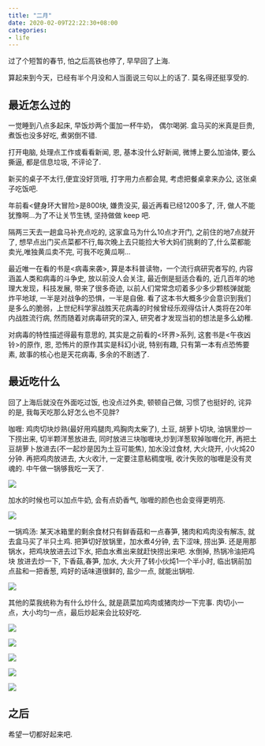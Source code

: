 ```yaml
---
title: "二月"
date: 2020-02-09T22:22:30+08:00
categories:
- life
---
```


过了个短暂的春节, 怕之后高铁也停了, 早早回了上海.

算起来到今天，已经有半个月没和人当面说三句以上的话了. 莫名得还挺享受的.

## 最近怎么过的 

一觉睡到八点多起床, 早饭炒两个蛋加一杯牛奶， 偶尔喝粥. 盒马买的米真是巨贵, 煮饭也没多好吃, 煮粥倒不错.

打开电脑, 处理点工作或看看新闻, 恩, 基本没什么好新闻, 微博上要么加油体, 要么撕逼, 都是信息垃圾, 不评论了.

新买的桌子不太行,便宜没好货哦, 打字用力点都会晃, 考虑把餐桌拿来办公, 这张桌子吃饭吧.

年前看<健身环大冒险>是800块, 嫌贵没买, 最近再看已经1200多了, 汗, 做人不能犹豫啊...为了不让关节生锈, 坚持做做 keep 吧.

隔两三天去一趟盒马补充点吃的, 这家盒马为什么10点才开门, 之前住的地7点就开了, 想早点出门买点菜都不行,每次晚上去只能捡大爷大妈们挑剩的了,什么菜都能卖光,唯独黄瓜卖不完, 可我不吃黄瓜啊...

最近唯一在看的书是<病毒来袭>, 算是本科普读物，一个流行病研究者写的, 内容涵盖人类和病毒的斗争史, 放以前没人会关注, 最近倒是挺适合看的, 近几百年的地理大发现，科技发展, 带来了很多奇迹, 以前人们常常念叨着多少多少颗核弹就能炸平地球,
一半是对战争的恐惧，一半是自傲. 看了这本书大概多少会意识到我们是多么的脆弱，上世纪科学家战胜天花病毒的时候曾经乐观得估计人类将在20年内战胜流行病, 然而随着对病毒研究的深入, 研究者才发现当初的想法是多么幼稚.

对病毒的特性描述得最有意思的, 其实是之前看的<环界>系列, 这套书是<午夜凶铃>的原作, 恩, 恐怖片的原作其实是科幻小说, 特别有趣, 只有第一本有点恐怖要素, 故事的核心也是天花病毒, 多余的不剧透了. 

## 最近吃什么

回了上海后就没在外面吃过饭, 也没点过外卖, 顿顿自己做, 习惯了也挺好的, 诧异的是, 我每天吃那么好怎么也不见胖? 


咖喱: 鸡肉切块炒熟(最好用鸡腿肉,鸡胸肉太柴了), 土豆, 胡萝卜切块, 油锅里炒一下捞出来, 切半颗洋葱放进去, 同时放进三块咖喱块,炒到洋葱软掉咖喱化开, 再把土豆胡萝卜放进去(不一起炒是因为土豆可能焦), 加水没过食材, 大火烧开, 小火炖20分钟.
再把鸡肉放进去, 大火收汁, 一定要注意粘稠度哦, 收汁失败的咖喱是没有灵魂的. 中午做一锅够我吃一天了.

![](/posts/images/lunch/IMG_0856.JPG)

加水的时候也可以加点牛奶, 会有点奶香气, 咖喱的颜色也会变得更明亮.

![](/posts/images/lunch/IMG_0879.jpg)


一锅鸡汤: 某天冰箱里的剩余食材只有鲜香菇和一点春笋, 猪肉和鸡肉没有解冻, 就去盒马买了半只土鸡. 把笋切好放锅里，加水煮4分钟, 去下涩味, 捞出笋. 还是用那锅水，把鸡块放进去过下水, 把血水煮出来就赶快捞出来吧. 水倒掉, 热锅冷油把鸡块
放进去炒一下, 下香菇,春笋, 加水, 大火开了转小伙炖1一个半小时, 临出锅前加点盐和一把香葱, 鸡好的话味道很鲜的, 盐少一点, 就能出锅啦.

![](/posts/images/lunch/IMG_0885.jpg)

其他的菜我统称为有什么炒什么, 就是蔬菜加鸡肉或猪肉炒一下完事. 肉切小一点，大小均匀一点，最后炒起来会比较好吃.

![](/posts/images/lunch/IMG_0858.jpg)

![](/posts/images/lunch/IMG_0862.jpg)

![](/posts/images/lunch/IMG_0866.jpg)

![](/posts/images/lunch/IMG_0876.jpg)

![](/posts/images/lunch/IMG_0883.jpg)

## 之后

希望一切都好起来吧.